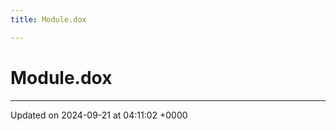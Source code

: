 ```yaml
---
title: Module.dox

---
```


# Module.dox








-------------------------------

Updated on 2024-09-21 at 04:11:02 +0000

